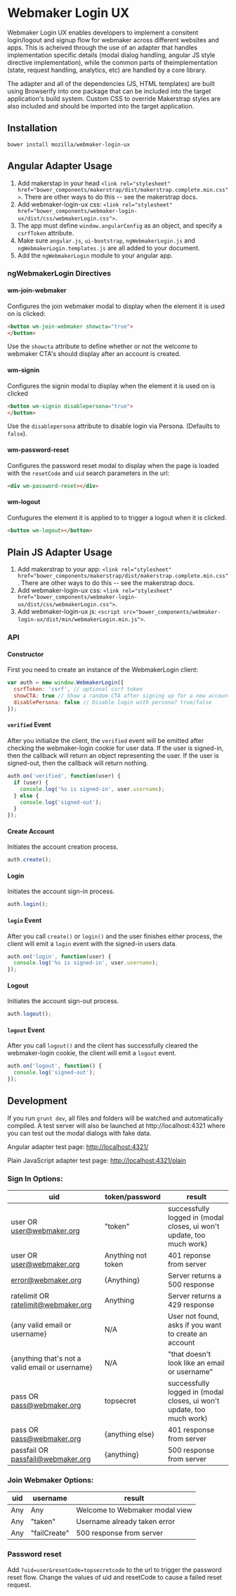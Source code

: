 # Webmaker Login UX

Webmaker Login UX enables developers to implement a consitent login/logout and signup
flow for webmaker across different websites and apps. This is acheived through the use
of an adapter that handles implementation specific details (modal dialog handling,
angular JS style directive implementation), while the common parts of theimplementation
(state, request handling, analytics, etc) are handled by a core library.

The adapter and all of the dependencies (JS, HTML templates) are built using Browserify
into one package that can be included into the target application's build system. Custom CSS to
override Makerstrap styles are also included and should be imported into the target application.

## Installation

```
bower install mozilla/webmaker-login-ux
```

## Angular Adapter Usage
1. Add makerstap in your head `<link rel="stylesheet" href="bower_components/makerstrap/dist/makerstrap.complete.min.css">`. There are other ways to do this -- see the makerstrap docs.
2. Add webmaker-login-ux css: `<link rel="stylesheet" href="bower_components/webmaker-login-ux/dist/css/webmakerLogin.css">`.
3. The app must define `window.angularConfig` as an object, and specify a `csrfToken` attribute.
4. Make sure `angular.js`, `ui-bootstrap`, `ngWebmakerLogin.js` and `ngWebmakerLogin.templates.js` are all added to your document.
5. Add the `ngWebmakerLogin` module to your angular app.

### ngWebmakerLogin Directives

#### wm-join-webmaker

Configures the join webmaker modal to display when the element it is used on is clicked:

```html
<button wm-join-webmaker showcta="true">
</button>
```

Use the `showcta` attribute to define whether or not the welcome to webmaker CTA's should display after an account is created.

#### wm-signin

Configures the signin modal to display when the element it is used on is clicked
```html
<button wm-signin disablepersona="true">
</button>
```

Use the `disablepersona` attribute to disable login via Persona. (Defaults to `false`).

#### wm-password-reset

Configures the password reset modal to display when the page is loaded with the `resetCode` and `uid`
search parameters in the url:

```html
<div wm-password-reset></div>
```

#### wm-logout

Confugures the element it is applied to to trigger a logout when it is clicked.

```html
<button wm-logout></button>
```

## Plain JS Adapter Usage
1. Add makerstrap to your app: `<link rel="stylesheet" href="bower_components/makerstrap/dist/makerstrap.complete.min.css"`. There are other ways to do this -- see the makerstrap docs.
2. Add webmaker-login-ux css: `<link rel="stylesheet" href="bower_components/webmaker-login-ux/dist/css/webmakerLogin.css">`.
3. Add webmaker-login-ux js: `<script src="bower_components/webmaker-login-ux/dist/min/webmakerLogin.min.js">`.

### API

#### Constructor

First you need to create an instance of the WebmakerLogin client:

```javascript
var auth = new window.WebmakerLogin({
  csrfToken: 'csrf', // optional csrf token
  showCTA: true // Show a random CTA after signing up for a new account. true/false,
  disablePersona: false // Disable login with persona? true/false
});
```

#### `verified` Event

After you initialize the client, the `verified` event will be emitted after checking the webmaker-login cookie for user data.
If the user is signed-in, then the callback will return an object representing the user.
If the user is signed-out, then the callback will return nothing.

```javascript
auth.on('verified', function(user) {
  if (user) {
    console.log('%s is signed-in', user.username);
  } else {
    console.log('signed-out');
  }
});
```

#### Create Account

Initiates the account creation process.

```javascript
auth.create();
```

#### Login

Initiates the account sign-in process.

```javascript
auth.login();
```

#### `login` Event

After you call `create()` or `login()` and the user finishes either process, the client will emit a `login` event with the signed-in users data.

```javascript
auth.on('login', function(user) {
  console.log('%s is signed-in', user.username);
});
```

#### Logout

Initiates the account sign-out process.

```javascript
auth.logout();
```

#### `logout` Event

After you call `logout()` and the client has successfully cleared the webmaker-login cookie, the client will emit a `logout` event.

```javascript
auth.on('logout', function() {
  console.log('signed-out');
});
```

## Development

If you run `grunt dev`, all files and folders will be watched and automatically compiled.
A test server will also be launched at http://localhost:4321 where you can test out the modal dialogs
with fake data.

Angular adapter test page: [http://localhost:4321/](http://localhost:4321/)

Plain JavaScript adapter test page: [http://localhost:4321/plain](http://localhost:4321/plain)

### Sign In Options:

|uid|token/password|result|
|-----|-----|------|
|user OR user@webmaker.org|"token"|successfully logged in (modal closes, ui won't update, too much work)|
|user OR user@webmaker.org|Anything not token|401 reponse from server|
|error@webmaker.org|{Anything}|Server returns a 500 response|
|ratelimit OR ratelimit@webmaker.org|Anything|Server returns a 429 response|
|{any valid email or username}|N/A|User not found, asks if you want to create an account|
|{anything that's not a valid email or username}|N/A|"that doesn't look like an email or username"|
|pass OR pass@webmaker.org|topsecret|successfully logged in (modal closes, ui won't update, too much work)|
|pass OR pass@webmaker.org|{anything else}|401 response from server|
|passfail OR passfail@webmaker.org|{anything}|500 response from server|

### Join Webmaker Options:

|uid|username|result|
|-----|-----|------|
|Any|Any|Welcome to Webmaker modal view|
|Any|"taken"|Username already taken error|
|Any|"failCreate"|500 response from server|

### Password reset

Add `?uid=user&resetCode=topsecretcode` to the url to trigger the password reset flow.
Change the values of uid and resetCode to cause a failed reset request.
